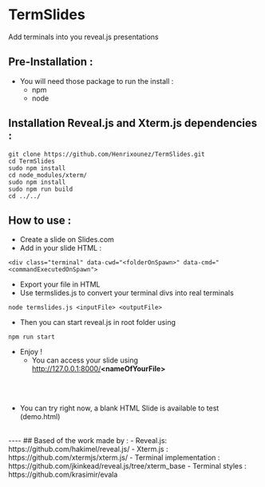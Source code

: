 # TermSlides
Add terminals into you reveal.js presentations

## Pre-Installation :
- You will need those package to run the install :
    - npm
    - node

## Installation Reveal.js and Xterm.js dependencies :
```
git clone https://github.com/Henrixounez/TermSlides.git
cd TermSlides
sudo npm install
cd node_modules/xterm/
sudo npm install
sudo npm run build
cd ../../
```

## How to use :
- Create a slide on Slides.com
- Add in your slide HTML : 
```
<div class="terminal" data-cwd="<folderOnSpawn>" data-cmd="<commandExecutedOnSpawn">
```
- Export your file in HTML 
- Use termslides.js to convert your terminal divs into real terminals
```
node termslides.js <inputFile> <outputFile>
```
- Then you can start reveal.js in root folder using 
```
npm run start
```
- Enjoy !
    - You can access your slide using http://127.0.0.1:8000/<b>\<nameOfYourFile\></b>

<br><br>
- You can try right now, a blank HTML Slide is available to test (demo.html)

<br>
----
## Based of the work made by :
- Reveal.js: https://github.com/hakimel/reveal.js/
- Xterm.js : https://github.com/xtermjs/xterm.js/
- Terminal implementation : https://github.com/jkinkead/reveal.js/tree/xterm_base
- Terminal styles : https://github.com/krasimir/evala